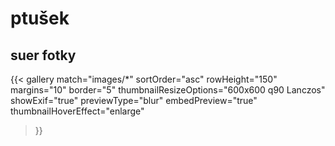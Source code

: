 # ptušek
## suer fotky
{{< gallery match="images/*"
    sortOrder="asc" 
    rowHeight="150"
    margins="10"
    border="5"
    thumbnailResizeOptions="600x600 q90 Lanczos"
    showExif="true"
    previewType="blur" 
    embedPreview="true"
    thumbnailHoverEffect="enlarge"
>}}
